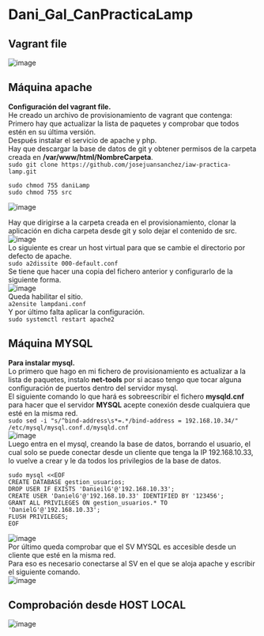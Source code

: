 # Dani_Gal_CanPracticaLamp
## Vagrant file  
![image](https://github.com/user-attachments/assets/74a2ef55-405f-48a4-bd4f-bddce2463e6a)

 
## Máquina apache  
**Configuración del vagrant file.**  
He creado un archivo de provisionamiento de vagrant que contenga:  
Primero hay que actualizar la lista de paquetes y comprobar que todos estén en su última versión.  
Después instalar el servicio de apache y php.  
Hay que descargar la base de datos de git y obtener permisos de la carpeta creada en **/var/www/html/NombreCarpeta**.  
`sudo git clone https://github.com/josejuansanchez/iaw-practica-lamp.git`  
```
sudo chmod 755 daniLamp
sudo chmod 755 src
```
![image](https://github.com/user-attachments/assets/18bad9dc-5770-435e-98e8-5d0c74258547)

Hay que dirigirse a la carpeta creada en el provisionamiento, clonar la aplicación en dicha carpeta desde git y solo dejar el contenido de src.  
![image](https://github.com/user-attachments/assets/40079bf9-15b9-467a-88ca-175b71d34698)  
Lo siguiente es crear un host virtual para que se cambie el directorio por defecto de apache.  
`sudo a2dissite 000-default.conf`  
Se tiene que hacer una copia del fichero anterior y configurarlo de la siguiente forma.  
![image](https://github.com/user-attachments/assets/87eb6959-f07f-4f3d-a662-a12644b33722)  
Queda habilitar el sitio.  
`a2ensite lampdani.conf`  
Y por último falta aplicar la configuración.  
`sudo systemctl restart apache2`




## Máquina MYSQL  
**Para instalar mysql.**  
Lo primero que hago en mi fichero de provisionamiento es actualizar a la lista de paquetes, instalo **net-tools** por si acaso tengo que tocar alguna configuración de puertos dentro del servidor mysql.  
El siguiente comando lo que hará es sobreescribir el fichero **mysqld.cnf** para hacer que el servidor **MYSQL** acepte conexión desde cualquiera que esté en la misma red.  
`sudo sed -i "s/^bind-address\s*=.*/bind-address = 192.168.10.34/" /etc/mysql/mysql.conf.d/mysqld.cnf`  
![image](https://github.com/user-attachments/assets/9a7604bc-9389-413c-9a6c-fd7ed868782d)  
Luego entra en el mysql, creando la base de datos, borrando el usuario, el cual solo se puede conectar desde un cliente que tenga la IP 192.168.10.33, lo vuelve a crear y le da todos los privilegios de la base de datos.
```
sudo mysql <<EOF
CREATE DATABASE gestion_usuarios;
DROP USER IF EXISTS 'DanieilG'@'192.168.10.33';
CREATE USER 'DanielG'@'192.168.10.33' IDENTIFIED BY '123456';
GRANT ALL PRIVILEGES ON gestion_usuarios.* TO 'DanielG'@'192.168.10.33';
FLUSH PRIVILEGES;
EOF
```
![image](https://github.com/user-attachments/assets/c7a15dd1-a655-41c4-b1b8-4eb4f838d012)  
Por último queda comprobar que el SV MYSQL es accesible desde un cliente que esté en la misma red.  
Para eso es necesario conectarse al SV en el que se aloja apache y escribir el siguiente comando.  
![image](https://github.com/user-attachments/assets/bbf31692-18c4-4425-a25a-6474fe92a86e)


## Comprobación desde HOST LOCAL
![image](https://github.com/user-attachments/assets/9fe61cde-72b2-49ef-a612-241c3125831f)


